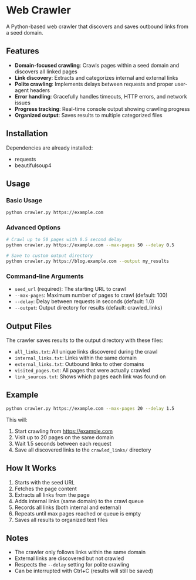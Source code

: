 # Web Crawler

A Python-based web crawler that discovers and saves outbound links from a seed domain.

## Features

- **Domain-focused crawling**: Crawls pages within a seed domain and discovers all linked pages
- **Link discovery**: Extracts and categorizes internal and external links
- **Polite crawling**: Implements delays between requests and proper user-agent headers
- **Error handling**: Gracefully handles timeouts, HTTP errors, and network issues
- **Progress tracking**: Real-time console output showing crawling progress
- **Organized output**: Saves results to multiple categorized files

## Installation

Dependencies are already installed:
- requests
- beautifulsoup4

## Usage

### Basic Usage

```bash
python crawler.py https://example.com
```

### Advanced Options

```bash
# Crawl up to 50 pages with 0.5 second delay
python crawler.py https://example.com --max-pages 50 --delay 0.5

# Save to custom output directory
python crawler.py https://blog.example.com --output my_results
```

### Command-line Arguments

- `seed_url` (required): The starting URL to crawl
- `--max-pages`: Maximum number of pages to crawl (default: 100)
- `--delay`: Delay between requests in seconds (default: 1.0)
- `--output`: Output directory for results (default: crawled_links)

## Output Files

The crawler saves results to the output directory with these files:

- `all_links.txt`: All unique links discovered during the crawl
- `internal_links.txt`: Links within the same domain
- `external_links.txt`: Outbound links to other domains
- `visited_pages.txt`: All pages that were actually crawled
- `link_sources.txt`: Shows which pages each link was found on

## Example

```bash
python crawler.py https://example.com --max-pages 20 --delay 1.5
```

This will:
1. Start crawling from https://example.com
2. Visit up to 20 pages on the same domain
3. Wait 1.5 seconds between each request
4. Save all discovered links to the `crawled_links/` directory

## How It Works

1. Starts with the seed URL
2. Fetches the page content
3. Extracts all links from the page
4. Adds internal links (same domain) to the crawl queue
5. Records all links (both internal and external)
6. Repeats until max pages reached or queue is empty
7. Saves all results to organized text files

## Notes

- The crawler only follows links within the same domain
- External links are discovered but not crawled
- Respects the `--delay` setting for polite crawling
- Can be interrupted with Ctrl+C (results will still be saved)
